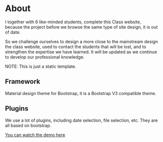 # About
I together with 6 like-minded students, complete this Class website, because the project before we browse the same type of site design, it is out of date. 

So we challenge ourselves to design a more close to the mainstream design the class website, used to contact the students that will be lost, and to strengthen the expertise we have learned. It will be updated as we continue to develop our professional knowledge. 

NOTE: This is just a static template.

## Framework
Material design theme for Bootstrap, it is a Bootstrap V3 compatible theme.

## Plugins
We use a lot of plugins, including date selection, file selection, etc. They are all based on bootstrap.


[You can watch the demo here](http://13int-1.tech/templates/index.html)